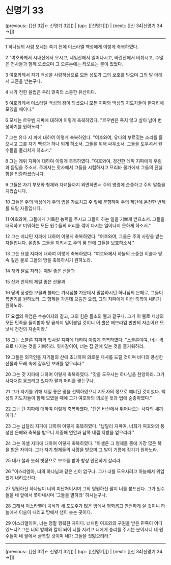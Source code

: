 # 신명기 33

(previous:: [[신 32|← 신명기 32]]) | (up:: [[신명기]]) | (next:: [[신 34|신명기 34 →]])

***




1 
하나님의 사람 모세는 죽기 전에 이스라엘 백성에게 이렇게 축복하였다. 



2 
"여호와께서 시내산에서 오시고, 세일산에서 일어나시고, 바란산에서 비취시고, 수많은 천사들과 함께 오셨으며 그 오른손에는 타오르는 불이 있었다. 



3 
여호와께서 자기 백성을 사랑하심으로 모든 성도가 그의 보호를 받으며 그의 발 아래서 교훈을 받는구나. 



4 
내가 전한 율법은 우리 민족의 소중한 유산이다. 



5 
여호와께서 이스라엘 백성의 왕이 되셨으니 모든 지파와 백성의 지도자들이 한자리에 모였을 때이다." 



6 
모세는 르우벤 지파에 대하여 이렇게 축복하였다. "르우벤은 죽지 않고 살아 남아 번성하기를 원하노라." 



7 
그는 유다 지 파에 대하여 이렇게 축복하였다. "여호와여, 유다의 부르짖는 소리를 들으시고 그를 자기 백성과 하나 되게 하소서. 그들을 위해 싸우소서. 그들을 도우셔서 원수들을 물리치게 하소서." 



8 
그는 레위 지파에 대하여 이렇게 축복하였다. "여호와여, 경건한 레위 지파에게 우림과 둠밈을 주소서. 주께서는 맛사에서 그들을 시험하시고 므리바 물가에서 그들의 진실함을 입증하셨습니다. 



9 
그들은 자기 부모와 형제와 자녀들까지 외면하면서 주의 명령에 순종하고 주의 말씀을 지켰습니다. 



10 
그들은 주의 백성에게 주의 법을 가르치고 주 앞에 분향하며 주의 제단에 온전한 번제를 드릴 자들입니다. 



11 
여호와여, 그들에게 거룩한 능력을 주시고 그들이 하는 일을 기쁘게 받으소서. 그들을 대적하고 미워하는 모든 원수들의 허리를 꺾어 다시는 일어나지 못하게 하소서." 



12 
그는 베냐민 지파에 대하여 이렇게 축복하였다. "여호와여, 그들은 주의 사랑을 받는 자들입니다. 온종일 그들을 지키시고 주의 품 안에 그들을 보호하소서." 



13 
그는 요셉 지파에 대하여 이렇게 축복하였다. "여호와께서 하늘의 소중한 이슬과 땅 속 깊은 물로 그들의 땅을 축복하시기 원하노라. 



14 
해와 달로 자라는 제일 좋은 산물과 



15 
산과 언덕의 제일 좋은 산물과 



16 
땅의 풍성한 보물과 불타는 가시덤불 가운데서 말씀하시던 하나님의 은혜로, 그들이 복받기를 원하노라. 그 형제들 가운데 으뜸인 요셉, 그의 지파에게 이런 축복이 내리기 원하노라. 



17 
요셉의 위엄은 수송아지와 같고, 그의 힘은 들소의 뿔과 같구나. 그가 이 뿔로 세상의 모든 민족을 들이받아 땅 끝까지 밀어붙일 것이니 이 뿔은 에브라임 만만의 자손이요 므낫세 천천의 자손이라." 



18 
그는 스불론 지파와 잇사갈 지파에 대하여 이렇게 축복하였다. "스불론이여, 너는 밖으로 나가는 것을 기뻐하라. 잇사갈이여, 너는 집 안에 있는 것을 즐거워하라. 



19 
그들은 외국인을 자기들의 산에 초대하여 의로운 제사를 드릴 것이며 바다의 풍성한 산물과 모래 속에 감추인 보배를 얻으리라." 



20 
그는 갓 지파에 대하여 이렇게 축복하였다. "갓을 도우시는 하나님을 찬양하라. 그가 사자처럼 웅크리고 있다가 팔과 머리를 찢는구나. 



21 
그가 자기를 위해 제일 좋은 땅을 선택하였으니 지도자의 몫으로 예비된 것이었다. 백성의 지도자들이 함께 모였을 때에 그가 여호와의 의로운 뜻과 법에 순종하였다." 



22 
그는 단 지파에 대하여 이렇게 축복하였다. "단은 바산에서 뛰어나오는 사자의 새끼이다." 



23 
그는 납달리 지파에 대하여 이렇게 축복하였다. "납달리 지파여, 너희가 여호와의 풍성한 은혜와 축복을 받으니 지중해 연안과 남쪽 네겝 지방을 얻으리라." 



24 
그는 아셀 지파에 대하여 이렇게 축복하였다. "아셀은 그 형제들 중에 가장 많은 복을 받은 자이다. 그가 자기 형제들의 사랑을 받으며 그 발이 기름에 잠기기 원하노라. 



25 
네가 철과 놋쇠 빗장으로 보호를 받아 항상 안전하게 살리라. 



26 
"이스라엘아, 너의 하나님과 같은 신이 없구나. 그가 너를 도우시려고 하늘에서 위엄 있게 내려오신다. 



27 
영원하신 하나님이 너의 피난처이시며 그의 영원하신 팔이 너를 붙드신다. 그가 원수들을 네 앞에서 쫓아내시며 '그들을 멸하라' 하시는구나. 



28 
그래서 이스라엘이 곡식과 새 포도주가 많은 땅에서 평화롭고 안전하게 살 것이니 하늘에서 이슬이 내리고 땅에서 샘이 솟는 곳이다. 



29 
이스라엘이여, 너는 정말 행복한 자이다. 너처럼 여호와의 구원을 받은 민족이 어디 있느냐? 그는 너의 방패와 칼이 되어 너를 지키고 너에게 승리를 주시는 분이시니 네 원수들이 네 앞에서 굴복할 것이며 네가 그들을 짓밟으리라."

***

(previous:: [[신 32|← 신명기 32]]) | (up:: [[신명기]]) | (next:: [[신 34|신명기 34 →]])
